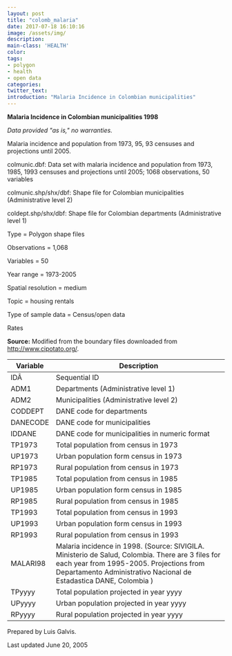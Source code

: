 ```yaml
---
layout: post
title: "colomb_malaria"
date: 2017-07-18 16:10:16
image: /assets/img/
description:
main-class: 'HEALTH'
color:
tags:
- polygon
- health
- open data
categories:
twitter_text:
introduction: "Malaria Incidence in Colombian municipalities"
---
```


<script>
  var map = L.map('map');
  L.tileLayer('https://api.tiles.mapbox.com/v4/{id}/{z}/{x}/{y}.png?access_token=pk.eyJ1IjoibWFwYm94IiwiYSI6ImNpejY4NXVycTA2emYycXBndHRqcmZ3N3gifQ.rJcFIG214AriISLbB6B5aw', { <!--this is the URL for the Geojson-->
		maxZoom: 18,
		attribution: 'Map data &copy; <a href="http://openstreetmap.org">OpenStreetMap</a> contributors, ' +
			'<a href="http://creativecommons.org/licenses/by-sa/2.0/">CC-BY-SA</a>, ' +
			'Imagery Â© <a href="http://mapbox.com">Mapbox</a>',
		id: 'mapbox.light'
	}).addTo(map);

  map.scrollWheelZoom.disable();
  map.touchZoom.disable();
  var enableMapInteraction = function () {
      map.scrollWheelZoom.enable();
      map.touchZoom.enable();
  }
  $('#map').on('click touch', enableMapInteraction);

  // load GeoJSON from an external file
  // load GeoJSON from an external file
  $.getJSON("../data/colmunic1.geojson",function(data){
    // add GeoJSON layer to the map once the file is loaded
    var json = L.geoJson(data);
    json.addTo(map);
    map.fitBounds(json.getBounds());
  });

</script>

**Malaria Incidence in Colombian municipalities 1998**

*Data provided "as is," no warranties.*

Malaria incidence and population from 1973, 95, 93 censuses and projections until 2005.

colmunic.dbf:                        Data set with malaria incidence and  population from 1973, 1985, 1993 censuses and projections until 2005; 1068 observations, 50 variables      

colmunic.shp/shx/dbf:                Shape file for Colombian municipalities (Administrative level 2)

coldept.shp/shx/dbf:                  Shape file for Colombian departments (Administrative level 1)             

Type = Polygon shape files

 Observations = 1,068

 Variables = 50

 Year range = 1973-2005

 Spatial resolution = medium

 Topic = housing rentals

 Type of sample data = Census/open data

 Rates

**Source:**
 Modified from the boundary files downloaded from http://www.cipotato.org/.

|Variable|Description|
|---|---|
| IDÂ                                   | Sequential ID                        |
| ADM1                                 | Departments (Administrative level 1) |
| ADM2                                 | Municipalities (Administrative level 2)                                   |
| CODDEPT                              | DANE code for departments            |
| DANECODE                             | DANE code for municipalities         |
| IDDANE                               | DANE code for municipalities in      numeric format                       |
| TP1973                               | Total population from census in 1973 |
| UP1973                               | Urban population form census in 1973 |
| RP1973                               | Rural population from census in 1973 |
| TP1985                               | Total population from census in 1985 |
| UP1985                               | Urban population form census in 1985 |
| RP1985                               | Rural population from census in 1985 |
| TP1993                               | Total population from census in 1993 |
| UP1993                               | Urban population form census in 1993 |
| RP1993                               | Rural population from census in 1993 |
| MALARI98                             | Malaria incidence in 1998. (Source:   SIVIGILA. Ministerio de Salud, Colombia. There are 3 files for each year     from 1995-2005. Projections from Departamento Administrativo Nacional de Estadastica DANE, Colombia   )     |
| TPyyyy                               | Total population projected in year    yyyy                                 |
| UPyyyy                               | Urban population projected in year    yyyy                                 |
| RPyyyy                               | Rural population projected in year   yyyy                                 |
                                    



Prepared by Luis Galvis. 

Last updated June 20, 2005
